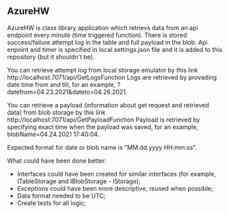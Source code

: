 ## AzureHW

AzureHW is class library application which retrievs data from an api endpoint every minute (time triggered function). There is stored success/failure attempt log in the table and full payload in the blob. Api enpoint and timer is specified in local.settings.json file and it is added to this repository (but it shouldn't be).

You can retrieve attempt log from local storage emulator by this link http://localhost:7071/api/GetLogsFunction 
Logs are retrieved by provading date time from and till, for an example, ?datefrom=04.23.2021&dateto=04.26.2021.

You can retrieve a payload (information about get request and retrieved data) from blob storage by this link http://localhost:7071/api/GetPayloadFunction 
Payload is retrieved by specifying exact time when the payload was saved, for an example, blobName=04.24.2021 17:40:04. 

Expected format for date or blob name is "MM.dd.yyyy HH:mm:ss". 


What could have been done better:

* Interfaces could have been created for similar interfaces (for example, ITableStorage and IBlobStorage - IStorage);
* Exceptions could have been more descriptive, reused when possible;
* Data format needed to be UTC;
* Create tests for all logic;
